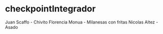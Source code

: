 # checkpointIntegrador
Juan Scaffo - Chivito
Florencia Monua - Milanesas con fritas
Nicolas Altez  -  Asado 
